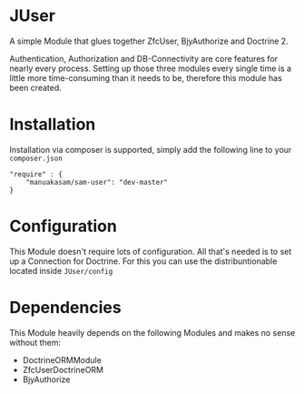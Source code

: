 JUser
=======

A simple Module that glues together ZfcUser, BjyAuthorize and Doctrine 2.

Authentication, Authorization and DB-Connectivity are core features for nearly every process. Setting up those three modules every single time is a little more time-consuming than it needs to be, therefore this module has been created.

Installation
============

Installation via composer is supported, simply add the following line to your ```composer.json```
```
"require" : {
    "manuakasam/sam-user": "dev-master"
}
```

Configuration
=============

This Module doesn't require lots of configuration. All that's needed is to set up a Connection for Doctrine. For this you can use the distribuntionable located inside ```JUser/config```

Dependencies
============

This Module heavily depends on the following Modules and makes no sense without them:

 - DoctrineORMModule
 - ZfcUserDoctrineORM
 - BjyAuthorize
